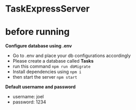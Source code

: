 # TaskExpressServer

# before running 

**Configure database using .env**
 - Go to .env and place your db configurations accordingly
 - Please create a database called **Tasks**
 - run this command `npm run dbMigrate`
 - Install dependencies using `npm i`
 - then start the server `npm start`

**Default username and password**

 - username: joel
 - password: 1234
